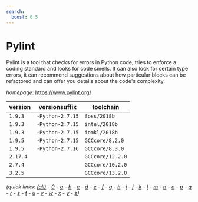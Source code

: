 ```yaml
---
search:
  boost: 0.5
---
```

# Pylint

Pylint is a tool that checks for errors in Python code, tries to enforce  a coding standard and looks for code smells. It can also look for certain type errors,  it can recommend suggestions about how particular blocks can be refactored and  can offer you details about the code's complexity.

*homepage*: <https://www.pylint.org/>

version | versionsuffix | toolchain
--------|---------------|----------
``1.9.3`` | ``-Python-2.7.15`` | ``foss/2018b``
``1.9.3`` | ``-Python-2.7.15`` | ``intel/2018b``
``1.9.3`` | ``-Python-2.7.15`` | ``iomkl/2018b``
``1.9.5`` | ``-Python-2.7.15`` | ``GCCcore/8.2.0``
``1.9.5`` | ``-Python-2.7.16`` | ``GCCcore/8.3.0``
``2.17.4`` |  | ``GCCcore/12.2.0``
``2.7.4`` |  | ``GCCcore/10.2.0``
``3.2.5`` |  | ``GCCcore/13.2.0``


*(quick links: [(all)](../index.md) - [0](../0/index.md) - [a](../a/index.md) - [b](../b/index.md) - [c](../c/index.md) - [d](../d/index.md) - [e](../e/index.md) - [f](../f/index.md) - [g](../g/index.md) - [h](../h/index.md) - [i](../i/index.md) - [j](../j/index.md) - [k](../k/index.md) - [l](../l/index.md) - [m](../m/index.md) - [n](../n/index.md) - [o](../o/index.md) - [p](../p/index.md) - [q](../q/index.md) - [r](../r/index.md) - [s](../s/index.md) - [t](../t/index.md) - [u](../u/index.md) - [v](../v/index.md) - [w](../w/index.md) - [x](../x/index.md) - [y](../y/index.md) - [z](../z/index.md))*


